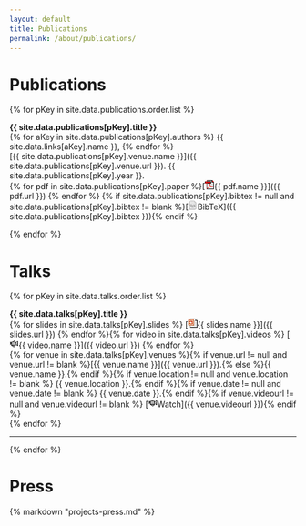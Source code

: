 ```yaml
---
layout: default
title: Publications
permalink: /about/publications/
---
```


# Publications

{% for pKey in site.data.publications.order.list %}

**{{ site.data.publications[pKey].title }}**   
{% for aKey in site.data.publications[pKey].authors %} {{ site.data.links[aKey].name }}, {% endfor %}     
[{{ site.data.publications[pKey].venue.name }}]({{ site.data.publications[pKey].venue.url }}). {{ site.data.publications[pKey].year }}.    
{% for pdf in site.data.publications[pKey].paper %}[![pdf](/img/ico/pdf.gif){{ pdf.name }}]({{ pdf.url }}) {% endfor %}
{% if site.data.publications[pKey].bibtex != null and site.data.publications[pKey].bibtex != blank %}[![tex](/img/ico/tex.png)BibTeX]({{ site.data.publications[pKey].bibtex }}){% endif %}

{% endfor %}

# Talks

{% for pKey in site.data.talks.order.list %}

**{{ site.data.talks[pKey].title }}**    
{% for slides in site.data.talks[pKey].slides %} [![ppt](/img/ico/ppt.gif){{ slides.name }}]({{ slides.url }}) {% endfor %}{% for video in site.data.talks[pKey].videos %} [![video](/img/ico/video.png){{ video.name }}]({{ video.url }}) {% endfor %}   
{% for venue in site.data.talks[pKey].venues %}{% if venue.url != null and venue.url != blank %}[{{ venue.name }}]({{ venue.url }}).{% else %}{{ venue.name }}.{% endif %}{% if venue.location != null and venue.location != blank %} {{ venue.location }}.{% endif %}{% if venue.date != null and venue.date != blank %} {{ venue.date }}.{% endif %}{% if venue.videourl != null and venue.videourl != blank %} [![video](/img/ico/video.png)Watch]({{ venue.videourl }}){% endif %}   
{% endfor %}   
<hr />

{% endfor %}

# Press

{% markdown "projects-press.md" %}
